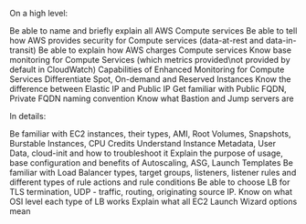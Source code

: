 
On a high level:

Be able to name and briefly explain all AWS Compute services
Be able to tell how AWS provides security for Compute services (data-at-rest and data-in-transit)
Be able to explain how AWS charges Compute services
Know base monitoring for Compute Services (which metrics provided\not provided by default in CloudWatch)
Capabilities of Enhanced Monitoring for Compute Services
Differentiate Spot, On-demand and Reserved Instances
Know the difference between Elastic IP and Public IP
Get familiar with Public FQDN, Private FQDN naming convention
Know what Bastion and Jump servers are

In details:

Be familiar with EC2 instances, their types, AMI, Root Volumes, Snapshots, Burstable Instances, CPU Credits
Understand Instance Metadata, User Data, cloud-init and how to troubleshoot it
Explain the purpose of usage, base configuration and benefits of Autoscaling, ASG, Launch Templates
Be familiar with Load Balancer types, target groups, listeners, listener rules and different types of rule actions and rule conditions
Be able to choose LB for TLS termination, UDP - traffic, routing, originating source IP. Know on what OSI level each type of LB works
Explain what all EC2 Launch Wizard options mean
